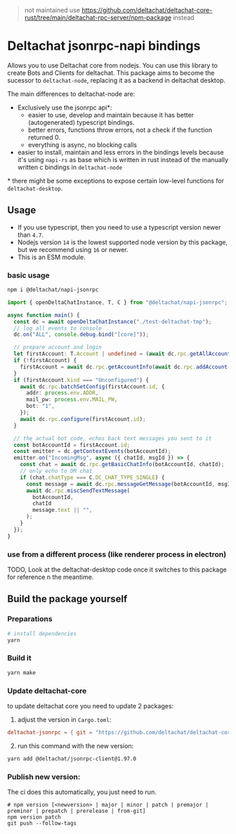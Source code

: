 > not maintained use https://github.com/deltachat/deltachat-core-rust/tree/main/deltachat-rpc-server/npm-package instead

# Deltachat jsonrpc-napi bindings

Allows you to use Deltachat core from nodejs. You can use this library to create Bots and Clients for deltachat.
This package aims to become the sucessor to `deltachat-node`, replacing it as a backend in deltachat desktop.

The main differences to deltachat-node are:

- Exclusively use the jsonrpc api\*:
  - easier to use, develop and maintain because it has better (autogenerated) typescript bindings.
  - better errors, functions throw errors, not a check if the function returned 0.
  - everything is async, no blocking calls
- easier to install, maintain and less errors in the bindings levels
  because it's using `napi-rs` as base which is written in rust instead of the manually written c bindings in `deltachat-node`

\* there might be some exceptions to expose certain low-level functions for `deltachat-desktop`.

## Usage

- If you use typescript, then you need to use a typescript version newer than `4.7`.
- Nodejs version `14` is the lowest supported node version by this package, but we recommend using `16` or newer.
- This is an ESM module.

### basic usage

```sh
npm i @deltachat/napi-jsonrpc
```

```ts
import { openDeltaChatInstance, T, C } from "@deltachat/napi-jsonrpc";

async function main() {
  const dc = await openDeltaChatInstance("./test-deltachat-tmp");
  // log all events to console
  dc.on("ALL", console.debug.bind("[core]"));

  // prepare account and login
  let firstAccount: T.Account | undefined = (await dc.rpc.getAllAccounts())[0];
  if (!firstAccount) {
    firstAccount = await dc.rpc.getAccountInfo(await dc.rpc.addAccount());
  }
  if (firstAccount.kind === "Unconfigured") {
    await dc.rpc.batchSetConfig(firstAccount.id, {
      addr: process.env.ADDR,
      mail_pw: process.env.MAIL_PW,
      bot: "1",
    });
    await dc.rpc.configure(firstAccount.id);
  }

  // the actual bot code, echos back text messages you sent to it
  const botAccountId = firstAccount.id;
  const emitter = dc.getContextEvents(botAccountId);
  emitter.on("IncomingMsg", async ({ chatId, msgId }) => {
    const chat = await dc.rpc.getBasicChatInfo(botAccountId, chatId);
    // only echo to DM chat
    if (chat.chatType === C.DC_CHAT_TYPE_SINGLE) {
      const message = await dc.rpc.messageGetMessage(botAccountId, msgId);
      await dc.rpc.miscSendTextMessage(
        botAccountId,
        chatId
        message.text || "",
      );
    }
  });
}
```

### use from a different process (like renderer process in electron)

TODO, Look at the deltachat-desktop code once it switches to this package for reference n the meantime.

## Build the package yourself

### Preparations

```sh
# install dependencies
yarn
```

### Build it

```sh
yarn make
```

### Update deltachat-core

to update deltachat core you need to update 2 packages:

1. adjust the version in `Cargo.toml`:

```toml
deltachat-jsonrpc = { git = "https://github.com/deltachat/deltachat-core-rust/", version = "1.97.0" }
```

2. run this command with the new version:

```sh
yarn add @deltachat/jsonrpc-client@1.97.0
```

### Publish new version:

The ci does this automatically, you just need to run.
```
# npm version [<newversion> | major | minor | patch | premajor | preminor | prepatch | prerelease | from-git]
npm version patch
git push --follow-tags
```
